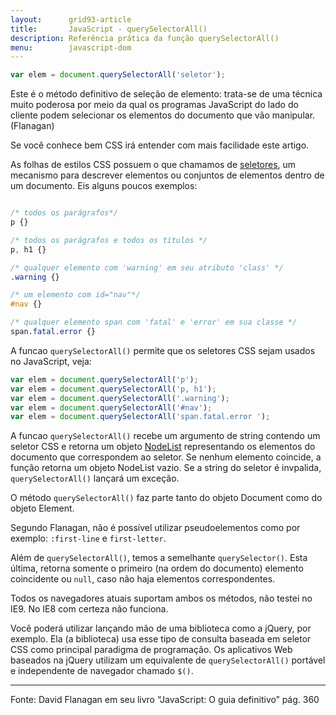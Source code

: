 ```yaml
---
layout:      grid93-article
title:       JavaScript - querySelectorAll()
description: Referência prática da função querySelectorAll()
menu:        javascript-dom
---
```


```javascript
var elem = document.querySelectorAll('seletor');
```

Este é o método definitivo de seleção de elemento: trata-se de uma técnica muito poderosa por meio da qual os programas
JavaScript do lado do cliente podem selecionar os elementos do documento que vão manipular. (Flanagan)

Se você conhece bem CSS irá entender com mais facilidade este artigo.

As folhas de estilos CSS possuem o que chamamos de [seletores](/html-css/seletores-css/), um mecanismo para descrever
elementos ou conjuntos de elementos dentro de um documento. Eis alguns poucos exemplos:

```css

/* todos os parágrafos*/
p {}

/* todos os parágrafos e todos os títulos */
p, h1 {}

/* qualquer elemento com 'warning' em seu atributo 'class' */
.warning {}

/* um elemento com id="nav"*/
#nav {}

/* qualquer elemento span com 'fatal' e 'error' em sua classe */
span.fatal.error {}
```

A funcao `querySelectorAll()` permite que os seletores CSS sejam usados no JavaScript, veja:

```javascript
var elem = document.querySelectorAll('p');
var elem = document.querySelectorAll('p, h1');
var elem = document.querySelectorAll('.warning');
var elem = document.querySelectorAll('#nav');
var elem = document.querySelectorAll('span.fatal.error ');
```

A funcao `querySelectorAll()` recebe um argumento de string contendo um seletor CSS e retorna um objeto 
[NodeList](/javascript/dom-nodelist/) representando os elementos do documento que correspondem ao seletor. Se nenhum 
elemento coincide, a função retorna um objeto NodeList vazio. Se a string do seletor é invpalida, `querySelectorAll()`
lançará um exceção.

O método `querySelectorAll()` faz parte tanto do objeto Document como do objeto Element.

Segundo Flanagan, não é possível utilizar pseudoelementos como por exemplo: `:first-line` e `first-letter`.

Além de `querySelectorAll()`, temos a semelhante `querySelector()`. Esta última, retorna somente o primeiro (na ordem
do documento) elemento coincidente ou `null`, caso não haja elementos correspondentes.

Todos os navegadores atuais suportam ambos os métodos, não testei no IE9. No IE8 com certeza não funciona.

Você poderá utilizar lançando mão de uma biblioteca como a jQuery, por exemplo. Ela (a biblioteca) usa esse tipo de 
consulta baseada em seletor CSS como principal paradigma de programação. Os aplicativos Web baseados na jQuery utilizam
um equivalente de `querySelectorAll()` portável e independente de navegador chamado `$()`.

<hr>
Fonte: David Flanagan em seu livro “JavaScript: O guia definitivo” pág. 360
